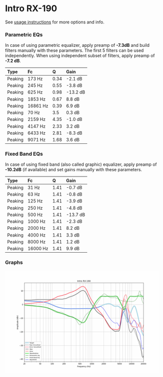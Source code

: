 # Intro RX-190
See [usage instructions](https://github.com/jaakkopasanen/AutoEq#usage) for more options and info.

### Parametric EQs
In case of using parametric equalizer, apply preamp of **-7.3dB** and build filters manually
with these parameters. The first 5 filters can be used independently.
When using independent subset of filters, apply preamp of **-7.2 dB**.

| Type    | Fc       |    Q | Gain     |
|:--------|:---------|:-----|:---------|
| Peaking | 173 Hz   | 0.34 | -2.1 dB  |
| Peaking | 245 Hz   | 0.55 | -3.8 dB  |
| Peaking | 625 Hz   | 0.98 | -13.2 dB |
| Peaking | 1853 Hz  | 0.67 | 8.8 dB   |
| Peaking | 16861 Hz | 0.39 | 6.9 dB   |
| Peaking | 70 Hz    | 3.5  | 0.3 dB   |
| Peaking | 2159 Hz  | 4.35 | -1.0 dB  |
| Peaking | 4147 Hz  | 2.33 | 3.2 dB   |
| Peaking | 6433 Hz  | 2.81 | -8.3 dB  |
| Peaking | 9071 Hz  | 1.68 | 3.6 dB   |

### Fixed Band EQs
In case of using fixed band (also called graphic) equalizer, apply preamp of **-10.2dB**
(if available) and set gains manually with these parameters.

| Type    | Fc       |    Q | Gain     |
|:--------|:---------|:-----|:---------|
| Peaking | 31 Hz    | 1.41 | -0.7 dB  |
| Peaking | 63 Hz    | 1.41 | -0.8 dB  |
| Peaking | 125 Hz   | 1.41 | -3.9 dB  |
| Peaking | 250 Hz   | 1.41 | -4.8 dB  |
| Peaking | 500 Hz   | 1.41 | -13.7 dB |
| Peaking | 1000 Hz  | 1.41 | -2.3 dB  |
| Peaking | 2000 Hz  | 1.41 | 8.2 dB   |
| Peaking | 4000 Hz  | 1.41 | 3.3 dB   |
| Peaking | 8000 Hz  | 1.41 | 1.2 dB   |
| Peaking | 16000 Hz | 1.41 | 9.9 dB   |

### Graphs
![](./Intro%20RX-190.png)